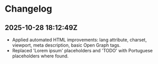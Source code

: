 # Changelog

## 2025-10-28 18:12:49Z
- Applied automated HTML improvements: lang attribute, charset, viewport, meta description, basic Open Graph tags.
- Replaced 'Lorem ipsum' placeholders and 'TODO' with Portuguese placeholders where found.

